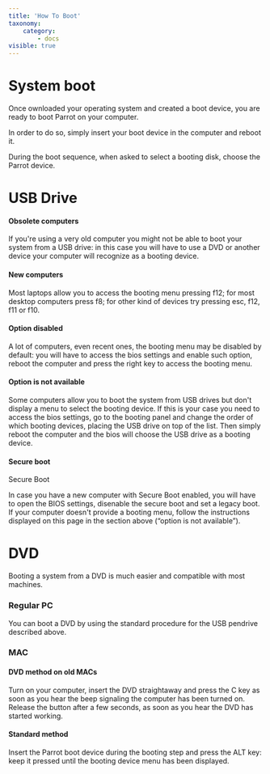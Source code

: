 ```yaml
---
title: 'How To Boot'
taxonomy:
    category:
        - docs
visible: true
---
```


# System boot

Once ownloaded your operating system and created a boot device, you are ready to boot Parrot on your computer.

In order to do so, simply insert your boot device in the computer and reboot it.

 During the boot sequence, when asked to select a booting disk, choose the Parrot device.


# USB Drive

#### Obsolete computers

If you're using a very old computer you might not be able to boot your system from a USB drive: in this case you will have to use a DVD or another device your computer will recognize as a booting device.

#### New computers

Most laptops allow you to access the booting menu pressing f12; for most desktop computers press f8; for other kind of devices try pressing esc, f12, f11 or f10.

#### Option disabled

A lot of computers, even recent ones, the booting menu may be disabled by default: you will have to access the bios settings and enable such option, reboot the computer and press the right key to access the booting menu.

#### Option is not available

Some computers allow you to boot the system from USB drives but don't display a menu to select the booting device. If this is your case you need to access the bios settings, go to the booting panel and change the order of which booting devices, placing the USB drive on top of the list. Then simply reboot the computer and the bios will choose the USB drive as a booting device.

#### Secure boot

Secure Boot

In case you have a new computer with Secure Boot enabled, you will have to open the BIOS settings, disenable the secure boot and set a legacy boot. If your computer doesn't provide a booting menu, follow the instructions displayed on this page in the section above (“option is not available”).


# DVD

Booting a system from a DVD is much easier and compatible with most machines.


### Regular PC

You can boot a DVD by using the standard procedure for the USB pendrive described above.


### MAC

#### DVD method on old MACs

Turn on your computer, insert the DVD straightaway and press the C key as soon as you hear the beep signaling the computer has been turned on. Release the button after a few seconds, as soon as you hear the DVD has started working.

#### Standard method

 Insert the Parrot boot device during the booting step and press the ALT key: keep it pressed until the booting device menu has been displayed.
